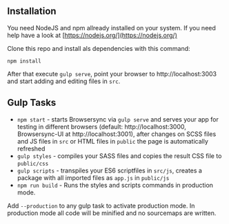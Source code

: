 ## Installation

You need NodeJS and npm allready installed on your system. If you need help have a look at [https://nodejs.org/](https://nodejs.org/)

Clone this repo and install als dependencies with this command:

```
npm install
```

After that execute `gulp serve`, point your browser to http://localhost:3003 and start adding and editing files in `src`.

## Gulp Tasks

* `npm start` - starts Browsersync via `gulp serve` and serves your app for testing in different browsers (default: http://localhost:3000, Browsersync-UI at http://localhost:3001), after changes on SCSS files and JS files in `src` or HTML files in `public` the page is automatically refreshed
* `gulp styles` - compiles your SASS files and copies the result CSS file to `public/css`
* `gulp scripts` - transpiles your ES6 scriptfiles in `src/js`, creates a package with all imported files as `app.js` in `public/js`
* `npm run build` - Runs the styles and scripts commands in production mode.

Add `--production` to any gulp task to activate production mode. In production mode all code will be minified and no sourcemaps are written.

